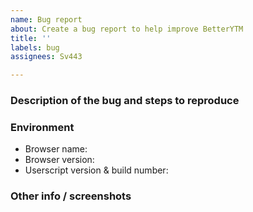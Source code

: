 ```yaml
---
name: Bug report
about: Create a bug report to help improve BetterYTM
title: ''
labels: bug
assignees: Sv443

---
```


### Description of the bug and steps to reproduce
<!-- A clear and concise description of what the bug is -->
<!-- Also include steps to reproduce it -->

### Environment
- Browser name: 
- Browser version: 
- Userscript version & build number: 
<!-- To view the userscript version and build number, open the JavaScript console (usually with F12). It should be near the very top. -->

### Other info / screenshots
<!-- If applicable and possible, add other information or screenshots to help explain your problem. -->
